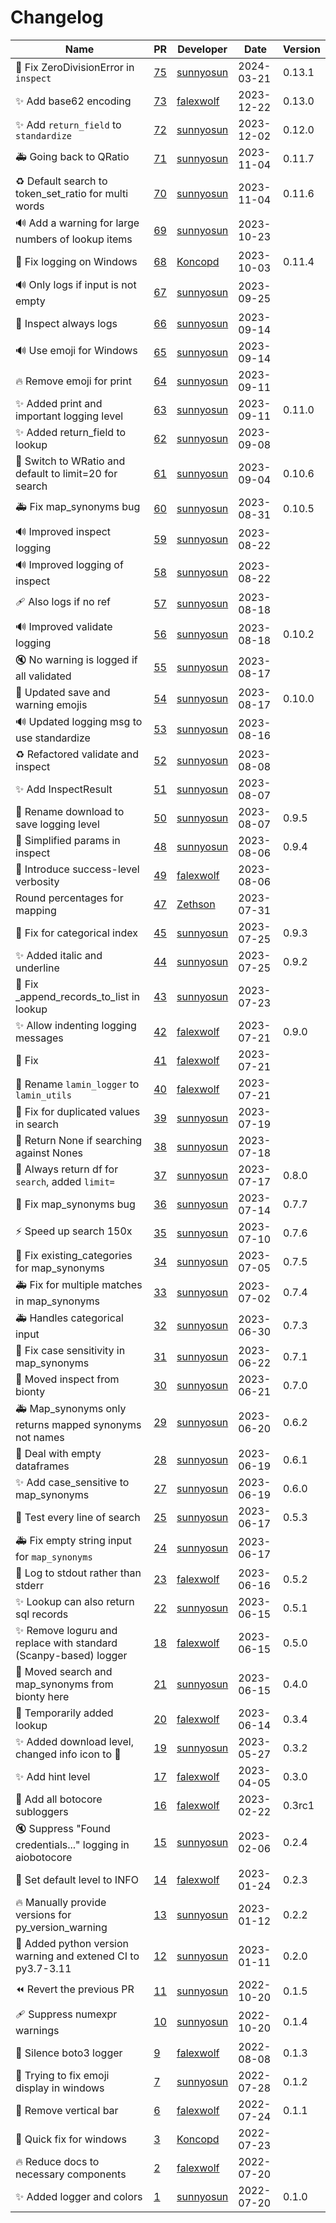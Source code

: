 # Changelog

<!-- prettier-ignore -->
Name | PR | Developer | Date | Version
--- | --- | --- | --- | ---
🐛 Fix ZeroDivisionError in `inspect` | [75](https://github.com/laminlabs/lamin-utils/pull/75) | [sunnyosun](https://github.com/sunnyosun) | 2024-03-21 | 0.13.1
✨ Add base62 encoding | [73](https://github.com/laminlabs/lamin-utils/pull/73) | [falexwolf](https://github.com/falexwolf) | 2023-12-22 | 0.13.0
✨ Add `return_field` to `standardize` | [72](https://github.com/laminlabs/lamin-utils/pull/72) | [sunnyosun](https://github.com/sunnyosun) | 2023-12-02 | 0.12.0
🚑️ Going back to QRatio | [71](https://github.com/laminlabs/lamin-utils/pull/71) | [sunnyosun](https://github.com/sunnyosun) | 2023-11-04 | 0.11.7
♻️ Default search to token_set_ratio for multi words | [70](https://github.com/laminlabs/lamin-utils/pull/70) | [sunnyosun](https://github.com/sunnyosun) | 2023-11-04 | 0.11.6
🔊 Add a warning for large numbers of lookup items | [69](https://github.com/laminlabs/lamin-utils/pull/69) | [sunnyosun](https://github.com/sunnyosun) | 2023-10-23 |
🐛 Fix logging on Windows | [68](https://github.com/laminlabs/lamin-utils/pull/68) | [Koncopd](https://github.com/Koncopd) | 2023-10-03 | 0.11.4
🔊 Only logs if input is not empty | [67](https://github.com/laminlabs/lamin-utils/pull/67) | [sunnyosun](https://github.com/sunnyosun) | 2023-09-25 |
🎨 Inspect always logs | [66](https://github.com/laminlabs/lamin-utils/pull/66) | [sunnyosun](https://github.com/sunnyosun) | 2023-09-14 |
🔊 Use emoji for Windows | [65](https://github.com/laminlabs/lamin-utils/pull/65) | [sunnyosun](https://github.com/sunnyosun) | 2023-09-14 |
🔥 Remove emoji for print | [64](https://github.com/laminlabs/lamin-utils/pull/64) | [sunnyosun](https://github.com/sunnyosun) | 2023-09-11 |
✨ Added print and important logging level | [63](https://github.com/laminlabs/lamin-utils/pull/63) | [sunnyosun](https://github.com/sunnyosun) | 2023-09-11 | 0.11.0
✨ Added return_field to lookup | [62](https://github.com/laminlabs/lamin-utils/pull/62) | [sunnyosun](https://github.com/sunnyosun) | 2023-09-08 |
🎨 Switch to WRatio and default to limit=20 for search | [61](https://github.com/laminlabs/lamin-utils/pull/61) | [sunnyosun](https://github.com/sunnyosun) | 2023-09-04 | 0.10.6
🚑️ Fix map_synonyms bug | [60](https://github.com/laminlabs/lamin-utils/pull/60) | [sunnyosun](https://github.com/sunnyosun) | 2023-08-31 | 0.10.5
🔊 Improved inspect logging | [59](https://github.com/laminlabs/lamin-utils/pull/59) | [sunnyosun](https://github.com/sunnyosun) | 2023-08-22 |
🔊 Improved logging of inspect | [58](https://github.com/laminlabs/lamin-utils/pull/58) | [sunnyosun](https://github.com/sunnyosun) | 2023-08-22 |
🩹 Also logs if no ref | [57](https://github.com/laminlabs/lamin-utils/pull/57) | [sunnyosun](https://github.com/sunnyosun) | 2023-08-18 |
🔊 Improved validate logging | [56](https://github.com/laminlabs/lamin-utils/pull/56) | [sunnyosun](https://github.com/sunnyosun) | 2023-08-18 | 0.10.2
🔇 No warning is logged if all validated | [55](https://github.com/laminlabs/lamin-utils/pull/55) | [sunnyosun](https://github.com/sunnyosun) | 2023-08-17 |
🎨 Updated save and warning emojis | [54](https://github.com/laminlabs/lamin-utils/pull/54) | [sunnyosun](https://github.com/sunnyosun) | 2023-08-17 | 0.10.0
🔊 Updated logging msg to use standardize | [53](https://github.com/laminlabs/lamin-utils/pull/53) | [sunnyosun](https://github.com/sunnyosun) | 2023-08-16 |
♻️ Refactored validate and inspect | [52](https://github.com/laminlabs/lamin-utils/pull/52) | [sunnyosun](https://github.com/sunnyosun) | 2023-08-08 |
✨ Add InspectResult | [51](https://github.com/laminlabs/lamin-utils/pull/51) | [sunnyosun](https://github.com/sunnyosun) | 2023-08-07 |
🎨 Rename download to save logging level | [50](https://github.com/laminlabs/lamin-utils/pull/50) | [sunnyosun](https://github.com/sunnyosun) | 2023-08-07 | 0.9.5
🎨 Simplified params in inspect | [48](https://github.com/laminlabs/lamin-utils/pull/48) | [sunnyosun](https://github.com/sunnyosun) | 2023-08-06 | 0.9.4
🚸 Introduce success-level verbosity | [49](https://github.com/laminlabs/lamin-utils/pull/49) | [falexwolf](https://github.com/falexwolf) | 2023-08-06 |
Round percentages for mapping | [47](https://github.com/laminlabs/lamin-utils/pull/47) | [Zethson](https://github.com/Zethson) | 2023-07-31 |
🐛 Fix for categorical index | [45](https://github.com/laminlabs/lamin-utils/pull/45) | [sunnyosun](https://github.com/sunnyosun) | 2023-07-25 | 0.9.3
✨ Added italic and underline | [44](https://github.com/laminlabs/lamin-utils/pull/44) | [sunnyosun](https://github.com/sunnyosun) | 2023-07-25 | 0.9.2
🐛 Fix _append_records_to_list in lookup | [43](https://github.com/laminlabs/lamin-utils/pull/43) | [sunnyosun](https://github.com/sunnyosun) | 2023-07-23 |
✨ Allow indenting logging messages | [42](https://github.com/laminlabs/lamin-utils/pull/42) | [falexwolf](https://github.com/falexwolf) | 2023-07-21 | 0.9.0
💚 Fix | [41](https://github.com/laminlabs/lamin-utils/pull/41) | [falexwolf](https://github.com/falexwolf) | 2023-07-21 |
🚚 Rename `lamin_logger` to `lamin_utils` | [40](https://github.com/laminlabs/lamin-utils/pull/40) | [falexwolf](https://github.com/falexwolf) | 2023-07-21 |
🎨 Fix for duplicated values in search | [39](https://github.com/laminlabs/lamin-logger/pull/39) | [sunnyosun](https://github.com/sunnyosun) | 2023-07-19 |
🎨 Return None if searching against Nones | [38](https://github.com/laminlabs/lamin-logger/pull/38) | [sunnyosun](https://github.com/sunnyosun) | 2023-07-18 |
🎨 Always return df for `search`, added `limit=` | [37](https://github.com/laminlabs/lamin-logger/pull/37) | [sunnyosun](https://github.com/sunnyosun) | 2023-07-17 | 0.8.0
🐛 Fix map_synonyms bug | [36](https://github.com/laminlabs/lamin-logger/pull/36) | [sunnyosun](https://github.com/sunnyosun) | 2023-07-14 | 0.7.7
⚡️ Speed up search 150x | [35](https://github.com/laminlabs/lamin-logger/pull/35) | [sunnyosun](https://github.com/sunnyosun) | 2023-07-10 | 0.7.6
🐛 Fix existing_categories for map_synonyms | [34](https://github.com/laminlabs/lamin-logger/pull/34) | [sunnyosun](https://github.com/sunnyosun) | 2023-07-05 | 0.7.5
🚑️ Fix for multiple matches in map_synonyms | [33](https://github.com/laminlabs/lamin-logger/pull/33) | [sunnyosun](https://github.com/sunnyosun) | 2023-07-02 | 0.7.4
🚑️ Handles categorical input | [32](https://github.com/laminlabs/lamin-logger/pull/32) | [sunnyosun](https://github.com/sunnyosun) | 2023-06-30 | 0.7.3
🐛 Fix case sensitivity in map_synonyms | [31](https://github.com/laminlabs/lamin-logger/pull/31) | [sunnyosun](https://github.com/sunnyosun) | 2023-06-22 | 0.7.1
🚚 Moved inspect from bionty | [30](https://github.com/laminlabs/lamin-logger/pull/30) | [sunnyosun](https://github.com/sunnyosun) | 2023-06-21 | 0.7.0
🚑️ Map_synonyms only returns mapped synonyms not names | [29](https://github.com/laminlabs/lamin-logger/pull/29) | [sunnyosun](https://github.com/sunnyosun) | 2023-06-20 | 0.6.2
🧪 Deal with empty dataframes | [28](https://github.com/laminlabs/lamin-logger/pull/28) | [sunnyosun](https://github.com/sunnyosun) | 2023-06-19 | 0.6.1
✨ Add case_sensitive to map_synonyms | [27](https://github.com/laminlabs/lamin-logger/pull/27) | [sunnyosun](https://github.com/sunnyosun) | 2023-06-19 | 0.6.0
🧪 Test every line of search | [25](https://github.com/laminlabs/lamin-logger/pull/25) | [sunnyosun](https://github.com/sunnyosun) | 2023-06-17 | 0.5.3
🚑️ Fix empty string input for `map_synonyms` | [24](https://github.com/laminlabs/lamin-logger/pull/24) | [sunnyosun](https://github.com/sunnyosun) | 2023-06-17 |
💄 Log to stdout rather than stderr | [23](https://github.com/laminlabs/lamin-logger/pull/23) | [falexwolf](https://github.com/falexwolf) | 2023-06-16 | 0.5.2
✨ Lookup can also return sql records | [22](https://github.com/laminlabs/lamin-logger/pull/22) | [sunnyosun](https://github.com/sunnyosun) | 2023-06-15 | 0.5.1
✨ Remove loguru and replace with standard (Scanpy-based) logger | [18](https://github.com/laminlabs/lamin-logger/pull/18) | [falexwolf](https://github.com/falexwolf) | 2023-06-15 | 0.5.0
🚚 Moved search and map_synonyms from bionty here | [21](https://github.com/laminlabs/lamin-logger/pull/21) | [sunnyosun](https://github.com/sunnyosun) | 2023-06-15 | 0.4.0
🚚 Temporarily added lookup | [20](https://github.com/laminlabs/lamin-logger/pull/20) | [falexwolf](https://github.com/falexwolf) | 2023-06-14 | 0.3.4
✨ Added download level, changed info icon to 💬 | [19](https://github.com/laminlabs/lamin-logger/pull/19) | [sunnyosun](https://github.com/sunnyosun) | 2023-05-27 | 0.3.2
:sparkles: Add hint level | [17](https://github.com/laminlabs/lamin-logger/pull/17) | [falexwolf](https://github.com/falexwolf) | 2023-04-05 | 0.3.0
🚸 Add all botocore subloggers | [16](https://github.com/laminlabs/lamin-logger/pull/16) | [falexwolf](https://github.com/falexwolf) | 2023-02-22 | 0.3rc1
🔇 Suppress "Found credentials..." logging in aiobotocore | [15](https://github.com/laminlabs/lamin-logger/pull/15) | [sunnyosun](https://github.com/sunnyosun) | 2023-02-06 | 0.2.4
🚸 Set default level to INFO | [14](https://github.com/laminlabs/lamin-logger/pull/14) | [falexwolf](https://github.com/falexwolf) | 2023-01-24 | 0.2.3
🔥 Manually provide versions for py_version_warning | [13](https://github.com/laminlabs/lamin-logger/pull/13) | [sunnyosun](https://github.com/sunnyosun) | 2023-01-12 | 0.2.2
👷 Added python version warning and extened CI to py3.7-3.11 | [12](https://github.com/laminlabs/lamin-logger/pull/12) | [sunnyosun](https://github.com/sunnyosun) | 2023-01-11 | 0.2.0
⏪ Revert the previous PR | [11](https://github.com/laminlabs/lamin-logger/pull/11) | [sunnyosun](https://github.com/sunnyosun) | 2022-10-20 | 0.1.5
🩹 Suppress numexpr warnings | [10](https://github.com/laminlabs/lamin-logger/pull/10) | [sunnyosun](https://github.com/sunnyosun) | 2022-10-20 | 0.1.4
🚸 Silence boto3 logger | [9](https://github.com/laminlabs/lamin-logger/pull/9) | [falexwolf](https://github.com/falexwolf) | 2022-08-08 | 0.1.3
🚧 Trying to fix emoji display in windows | [7](https://github.com/laminlabs/lamin-logger/pull/7) | [sunnyosun](https://github.com/sunnyosun) | 2022-07-28 | 0.1.2
💄 Remove vertical bar | [6](https://github.com/laminlabs/lamin-logger/pull/6) | [falexwolf](https://github.com/falexwolf) | 2022-07-24 | 0.1.1
🐛 Quick fix for windows | [3](https://github.com/laminlabs/lamin-logger/pull/3) | [Koncopd](https://github.com/Koncopd) | 2022-07-23 |
🔥 Reduce docs to necessary components | [2](https://github.com/laminlabs/lamin-logger/pull/2) | [falexwolf](https://github.com/falexwolf) | 2022-07-20 |
✨ Added logger and colors | [1](https://github.com/laminlabs/lamin-logger/pull/1) | [sunnyosun](https://github.com/sunnyosun) | 2022-07-20 | 0.1.0
